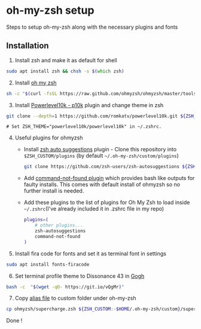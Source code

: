 
# oh-my-zsh setup
Steps to setup oh-my-zsh along with the necessary plugins and fonts

## Installation
1. Install zsh and make it as default for shell
  ```zsh
  sudo apt install zsh && chsh -s $(which zsh)
  ```

2. Install [oh my zsh](https://ohmyz.sh/#install)
  ```zsh
  sh -c "$(curl -fsSL https://raw.github.com/ohmyzsh/ohmyzsh/master/tools/install.sh)"
  ```

3. Install [Powerlevel10k - p10k](https://github.com/romkatv/powerlevel10k#oh-my-zsh) plugin and change theme in zsh
  ```zsh
  git clone --depth=1 https://github.com/romkatv/powerlevel10k.git ${ZSH_CUSTOM:-$HOME/.oh-my-zsh/custom}/themes/powerlevel10k
  ```
    # Set ZSH_THEME="powerlevel10k/powerlevel10k" in ~/.zshrc.

4. Useful plugins for ohmyzsh 
    - Install [zsh auto suggestions](https://github.com/zsh-users/zsh-autosuggestions) plugin - Clone this repository into `$ZSH_CUSTOM/plugins` (by default `~/.oh-my-zsh/custom/plugins`)

      ```zsh
      git clone https://github.com/zsh-users/zsh-autosuggestions ${ZSH_CUSTOM:-~/.oh-my-zsh/custom}/plugins/zsh-autosuggestions
      ```
    - Add [command-not-found plugin](https://github.com/ohmyzsh/ohmyzsh/blob/master/plugins/command-not-found/command-not-found.plugin.zsh) which provides bash like outputs for faulty installs. This comes with default install of ohmyzsh so no further install is needed.
    - Add these plugins to the list of plugins for Oh My Zsh to load inside `~/.zshrc`(I've already included it in .zshrc file in my repo)
      ```zsh
      plugins=( 
          # other plugins...
          zsh-autosuggestions
          command-not-found
      )
      ```

5. Install fira code for fonts and set it as terminal font in settings
  ```zsh
  sudo apt install fonts-firacode 
  ```

6. Set terminal profile theme to Dissonance 43 in [Gogh](https://mayccoll.github.io/Gogh/)
  ```zsh
  bash -c  "$(wget -qO- https://git.io/vQgMr)" 
  ``` 
7. Copy [alias file](supercharge.zsh) to custom folder under oh-my-zsh
  ```zsh
  cp ohmyzsh/supercharge.zsh ${ZSH_CUSTOM:-$HOME/.oh-my-zsh/custom}/supercharge.zsh
  ```

Done !
